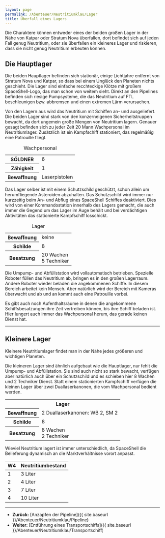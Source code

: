 ```yaml
---
layout: page
permalink: /Abenteuer/Neutritiumklau/Lager
title: Überfall eines Lagers
---
```




Die Charaktere können entweder eines der beiden großen Lager in der Nähe von Katpar oder Stratum Nova überfallen, dort befindet sich auf jeden Fall genug Neutritium, oder sie überfallen ein kleineres Lager und riskieren, dass sie nicht genug Neutritium erbeuten können.

## Die Hauptlager

Die beiden Hauptlager befinden sich stationär, einige Lichtjahre entfernt von Stratum Nova und Katpar, so dass bei einem Unglück den Planeten nichts geschieht. Die Lager sind einfache recchteckige Klötze mit großem SpaceShell-Logo, das man schon von weitem sieht. Direkt an den Pipelines befinden sich riesige Pumpsysteme, die das Neutritium auf FTL beschleunigen bzw. abbremsen und einen extremen Lärm verursachen.

Von den Lagern aus wird das Neutritium mit Schiffen an- und ausgeliefert. Die beiden Lager sind stark von den konzerneigenen Sicherheitstruppen bewacht, da dort ungemein große Mengen von Neutritium lagern. Genauer gesagt befinden sich zu jeder Zeit 20 Mann Wachpersonal im Neutritiumlager. Zusätzlich ist ein Kampfschiff stationiert, das regelmäßig eine Patrouille fliegt.

<table>
<caption>Wachpersonal</caption>
<tbody>
<tr><th>SÖLDNER</th><td>6</td></tr>
<tr><th>Zähigkeit</th><td>1</td></tr>
<tr><th>Bewaffnung</th><td>Laserpistolen</td></tr>
</tbody>
</table>

Das Lager selber ist mit einem Schutzschild geschützt, schon allein um herumfliegende Asteroiden abzuhalten. Das Schutzschild wird immer nur kurzzeitig beim An- und Abflug eines SpaceShell Schiffes deaktiviert. Dies wird von einer Kommandostation innerhalb des Lagers gemacht, die auch immer die Gegend um das Lager im Auge behält und bei verdächtigen Aktivitäten das stationierte Kampfschiff losschickt.

<table>
<caption>Lager</caption>
<tbody>
<tr><th>Bewaffnung</th><td>keine</td></tr>
<tr><th>Schilde</th><td>8</td></tr>
<tr><th>Besatzung</th><td>20 Wachen<br/>
5 Techniker</td></tr>
</tbody>
</table>

Die Umpump- und Abfüllstation wird vollautomatisch betrieben. Spezielle Roboter füllen das Neutritium ab, bringen es in den großen Lagerraum. Andere Roboter wieder beladen die angekommenen Schiffe. In diesem Bereich arbeitet kein Mensch. Aber natürlich wird der Bereich mit Kameras überwacht und ab und an kommt auch eine Patrouille vorbei.

Es gibt auch noch Aufenthaltsräume in denen die angekommene Schiffsbesatzungen ihre Zeit vertreiben können, bis ihre Schiff beladen ist. Hier lungert auch immer das Wachpersonal herum, das gerade keinen Dienst hat.

***

## Kleinere Lager

Kleinere Neutritiumlager findet man in der Nähe jedes größeren und wichtigen Planeten.

Die kleineren Lager sind ähnlich aufgebaut wie die Hauptlager, nur fehlt die Umpump- und Abfüllstation. Sie sind auch nicht so stark bewacht, verfügen aber natürlich auch über ein Schutzschild und es schieben hier 8 Wachen und 2 Techniker Dienst. Statt einem stationierten Kampfschiff verfügen die kleinen Lager über zwei Duallaserkanonen, die vom Wachpersonal bedient werden.

<table>
<tbody>
<tr><th colspan="2">Lager</th></tr>
<tr><th>Bewaffnung</th><td>2 Duallaserkanonen: WB 2, SM 2</td></tr>
<tr><th>Schilde</th><td>8</td></tr>
<tr><th>Besatzung</th><td>8 Wachen<br/>
2 Techniker</td></tr>
</tbody>
</table>

Wieviel Neutritium lagert ist immer unterschiedlich, da SpaceShell die Belieferung dynamisch an die Marktverhältnisse vorort anpasst.

<table>
<thead>
<tr><th>W4</th><th>Neutritiumbestand</th></tr>
</thead>
<tbody>
<tr><td>1</td><td>3 Liter</td></tr>
<tr><td>2</td><td>4 Liter</td></tr>
<tr><td>3</td><td>7 Liter</td></tr>
<tr><td>4</td><td>10 Liter</td></tr>
</tbody>
</table>

***

- **Zurück:** [Anzapfen der Pipeline]({{ site.baseurl }}/Abenteuer/Neutritiumklau/Pipeline)
- **Weiter:** [Entführung eines Transportschiffs]({{ site.baseurl }}/Abenteuer/Neutritiumklau/Transportschiff)
